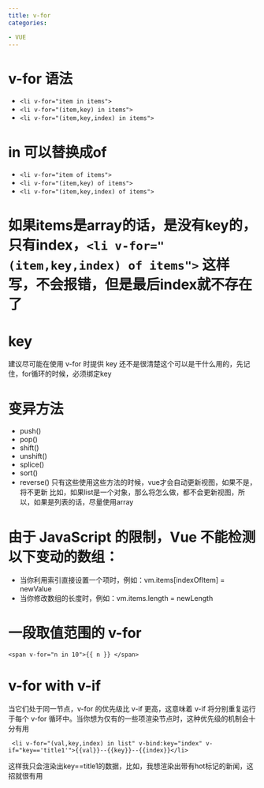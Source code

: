 ```yaml
---
title: v-for
categories: 

- VUE
---
```


# v-for 语法
- `<li v-for="item in items">`
- `<li v-for="(item,key) in items">`
- `<li v-for="(item,key,index) in items">`

# in 可以替换成of
- `<li v-for="item of items">`
- `<li v-for="(item,key) of items">`
- `<li v-for="(item,key,index) of items">`

# 如果items是array的话，是没有key的，只有index，`<li v-for="(item,key,index) of items">` 这样写，不会报错，但是最后index就不存在了

# key
建议尽可能在使用 v-for 时提供 key
还不是很清楚这个可以是干什么用的，先记住，for循环的时候，必须绑定key

# 变异方法
- push()
- pop()
- shift()
- unshift()
- splice()
- sort()
- reverse()
只有这些使用这些方法的时候，vue才会自动更新视图，如果不是，将不更新
比如，如果list是一个对象，那么将怎么做，都不会更新视图，所以，如果是列表的话，尽量使用array





# 由于 JavaScript 的限制，Vue 不能检测以下变动的数组：
- 当你利用索引直接设置一个项时，例如：vm.items[indexOfItem] = newValue
- 当你修改数组的长度时，例如：vm.items.length = newLength



# 一段取值范围的 v-for

```
<span v-for="n in 10">{{ n }} </span>
```

# v-for with v-if
当它们处于同一节点，v-for 的优先级比 v-if 更高，这意味着 v-if 将分别重复运行于每个 v-for 循环中。当你想为仅有的一些项渲染节点时，这种优先级的机制会十分有用
```
 <li v-for="(val,key,index) in list" v-bind:key="index" v-if="key=='title1'">{{val}}--{{key}}--{{index}}</li>
```
这样我只会渲染出key==title1的数据，比如，我想渲染出带有hot标记的新闻，这招就很有用
